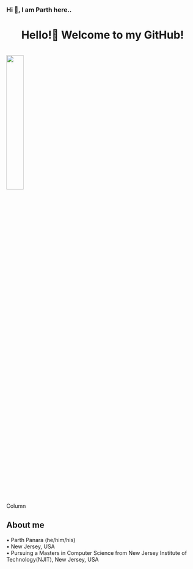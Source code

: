 ###  Hi 👋, I am Parth here..


   <div align="center">


   <h1>Hello!👋 Welcome to my GitHub!</h1><br />

   </div>

<div class="container">
  <div class="row">
    <div class="col">
      <img src="https://img.freepik.com/free-vector/programming-concept-illustration_114360-1351.jpg?   w=826&t=st=1663649634~exp=1663650234~hmac=9821f831ff42d2790cc942e3ef6194a385d3af18a75736d632d62d845cef38c1/" style="width:30%" alt=""><br />
    </div>
 
   
   <div class="col">
      Column
   </div>
  
 </div>
</div>


<h2>About me</h2>
• Parth Panara (he/him/his)<br />
• New Jersey, USA<br />
• Pursuing a Masters in Computer Science from New Jersey Institute of Technology(NJIT), New Jersey, USA<br /><br />
